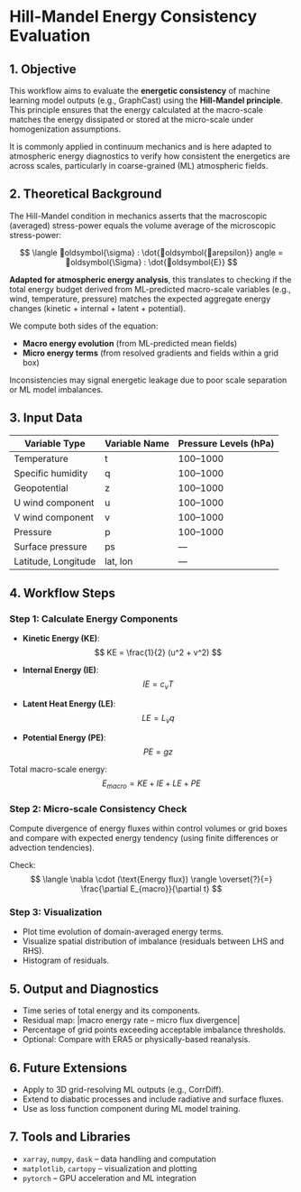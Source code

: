 # Hill-Mandel Energy Consistency Evaluation

## 1. Objective

This workflow aims to evaluate the **energetic consistency** of machine learning model outputs (e.g., GraphCast) using the **Hill-Mandel principle**. This principle ensures that the energy calculated at the macro-scale matches the energy dissipated or stored at the micro-scale under homogenization assumptions.

It is commonly applied in continuum mechanics and is here adapted to atmospheric energy diagnostics to verify how consistent the energetics are across scales, particularly in coarse-grained (ML) atmospheric fields.

## 2. Theoretical Background

The Hill-Mandel condition in mechanics asserts that the macroscopic (averaged) stress-power equals the volume average of the microscopic stress-power:

$$
\langle oldsymbol{\sigma} : \dot{oldsymbol{arepsilon}} 
angle = oldsymbol{\Sigma} : \dot{oldsymbol{E}}
$$

**Adapted for atmospheric energy analysis**, this translates to checking if the total energy budget derived from ML-predicted macro-scale variables (e.g., wind, temperature, pressure) matches the expected aggregate energy changes (kinetic + internal + latent + potential).

We compute both sides of the equation:

- **Macro energy evolution** (from ML-predicted mean fields)
- **Micro energy terms** (from resolved gradients and fields within a grid box)

Inconsistencies may signal energetic leakage due to poor scale separation or ML model imbalances.

## 3. Input Data

| **Variable Type**      | **Variable Name** | **Pressure Levels (hPa)** |
|------------------------|-------------------|----------------------------|
| Temperature            | t                 | 100–1000                   |
| Specific humidity      | q                 | 100–1000                   |
| Geopotential           | z                 | 100–1000                   |
| U wind component       | u                 | 100–1000                   |
| V wind component       | v                 | 100–1000                   |
| Pressure               | p                 | 100–1000                   |
| Surface pressure       | ps                | —                          |
| Latitude, Longitude    | lat, lon          | —                          |

## 4. Workflow Steps

### Step 1: Calculate Energy Components

- **Kinetic Energy (KE)**:  
  $$ KE = \frac{1}{2} (u^2 + v^2) $$

- **Internal Energy (IE)**:  
  $$ IE = c_v T $$

- **Latent Heat Energy (LE)**:  
  $$ LE = L_v q $$

- **Potential Energy (PE)**:  
  $$ PE = g z $$

Total macro-scale energy:
$$
E_{macro} = KE + IE + LE + PE
$$

### Step 2: Micro-scale Consistency Check

Compute divergence of energy fluxes within control volumes or grid boxes and compare with expected energy tendency (using finite differences or advection tendencies).

Check:
$$
\langle \nabla \cdot (\text{Energy flux}) \rangle \overset{?}{=} \frac{\partial E_{macro}}{\partial t}
$$

### Step 3: Visualization

- Plot time evolution of domain-averaged energy terms.
- Visualize spatial distribution of imbalance (residuals between LHS and RHS).
- Histogram of residuals.

## 5. Output and Diagnostics

- Time series of total energy and its components.
- Residual map: |macro energy rate – micro flux divergence|
- Percentage of grid points exceeding acceptable imbalance thresholds.
- Optional: Compare with ERA5 or physically-based reanalysis.

## 6. Future Extensions

- Apply to 3D grid-resolving ML outputs (e.g., CorrDiff).
- Extend to diabatic processes and include radiative and surface fluxes.
- Use as loss function component during ML model training.

## 7. Tools and Libraries

- `xarray`, `numpy`, `dask` – data handling and computation
- `matplotlib`, `cartopy` – visualization and plotting
- `pytorch` – GPU acceleration and ML integration
